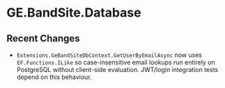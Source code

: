 # GE.BandSite.Database

## Recent Changes

- `Extensions.GeBandSiteDbContext.GetUserByEmailAsync` now uses `EF.Functions.ILike` so case-insensitive email lookups run entirely on PostgreSQL without client-side evaluation. JWT/login integration tests depend on this behaviour.
